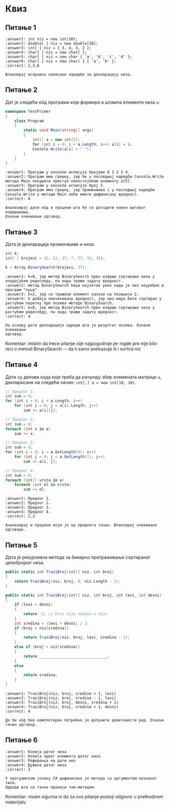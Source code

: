 # Квиз

## Питање 1

```{mchoice}
:answer1: int niz = new int(30);
:answer2: double[ ] niz = new double[30];
:answer3: int[ ] niz = { 3, 4, 3, 2 };
:answer4: char[ ] niz = new char[ ];
:answer5: char[ ] niz = new char { 'a', 'b', 'c', 'd' };
:answer6: char[ ] niz = new char[ ] { 'a', 'b' };
:correct: 2,3,6

Штиклирај исправно написане наредбе за декларацију низа.
```

## Питање 2

Дат је следећи кôд програма који формира и штампа елементе низа `а`:

```cs
namespace TestPrimer
{
    class Program
    {
        static void Main(string[] args)
        {
            int[] a = new int[5];
            for (int i = 0; i < a.Length; i++) a[i] = i;
            Console.Write(a[i] + " ");
        }
    }
}
```

```{mchoice}
:answer1: Програм у конзоли исписује бројеве 0 1 2 3 4.
:answer2: Програм има грешку, јер ће у последњој наредби Console.Write метода Main покушати приступ непостојећем елементу а[5].
:answer3: Програм у конзоли исписује број 5.
:answer4: Програм има грешку, јер променљива i у последњој наредби Console.Write у методи Main неће имати дефинисану вредност.
:correct: 4

Анализирај дати кôд и процени шта ће се догодити након његовог извршавања.
Означи очекивани одговор.
```

## Питање 3

Дата је декларација променљиве и низа:

```cs
int k;
int[ ] brojevi = {5, 12, 37, 7, 27, 33, 36};
```

```cs
k = Array.BinarySearch(brojevi, 37);
```

```{mchoice}
:answer1: k=0, јер метод BinarySearch прво изврши сортирање низа у опадајућем редоследу, па онда тражи задату вредност.
:answer2: метод BinarySearch баца изузетак увек када је низ неуређен и програм "пуца".
:answer3: k=2, јер се тражени елемент налази на позицији 2.
:answer4: k добија неочекивану вредност, јер низ мора бити сортиран у растућем поретку пре позива методе BinarySearch.
:answer5: k=6, јер метод BinarySearch прво изврши сортирање низа у растућем редоследу, па онда тражи задату вредност.
:correct: 4

На основу дате декларације одреди шта је резултат позива. Означи очекивани
одговор.
```
Komentar: mislim da trece pitanje nije najpogodnije jer nigde pre nije bilo reci o metodi BinarySearch -- da li samo pretrazuje ili i sortira niz

## Питање 4

Дати су делови кода који треба да рачунају збир елемената матрице `a`,
декларисане на следећи начин: `int[,] a = new int[10, 10]`.

```cs
// Предлог 1:
int sum = 0;
for (int i = 0; i < a.Length; i++)
    for (int j = 0; j < a[i].Length; j++)
        sum += a[i][j];

// Предлог 2:
int sum = 0;
foreach (int x in a)
    sum += x;

// Предлог 3:
int sum = 0;
for (int i = 0; i < a.GetLength(0); i++)
    for (int j = 0; j < a.GetLength(1); j++)
        sum += a[i, j];

// Предлог 4:
int sum = 0;
foreach (int[] vrsta in a)
    foreach (int el in vrsta)
        sum += el;
```

```{mchoice}
:answer1: Предлог 1.
:answer2: Предлог 2.
:answer3: Предлог 3.
:answer4: Предлог 4.
:correct: 2,3

Анализирај и процени који је од предлога тачан. Штиклирај очекиване
одговоре.
```

## Питање 5

Дата је рекурзивна метода за бинарно претраживање сортираног целобројног низа.

```cs
public static int TraziBroj(int[] niz, int broj)
{
    return TraziBroj(niz, broj, 0, niz.Length - 1);
}

public static int TraziBroj(int[] niz, int broj, int levi, int desni)
{
    if (levi > desni)
    {
        return -1; // broj nije nadjen u nizu
    }
    int sredina = (levi + desni) / 2;
    if (broj < niz[sredina])
    {
        return TraziBroj(niz, broj, levi, sredina - 1);
    }
    else if (broj > niz[sredina])
    {
        return ______________________________;
    }
    else
    {
        return sredina;
    }
}
```

```{mchoice}
:answer1: TraziBroj(niz, broj, sredina + 1, levi)
:answer2: TraziBroj(niz, broj, sredina - 1, levi)
:answer3: TraziBroj(niz, broj, desni, sredina + 1)
:answer4: TraziBroj(niz, broj, sredina + 1, desni)
:correct: 4

Да би кôд био комплетиран потребно је допунити деветнаести ред. Означи
тачан одговор.
```

## Питање 6

```{mchoice}
:answer1: Копија датог низа
:answer2: Копија првог елемента датог низа
:answer3: Референца на дати низ
:answer4: Дужина датог низа
:correct: 3

У програмском језику C# дефинисана је метода са аргументом низовног типа.
Одреди шта се тачно преноси том методом.
```
Komentar: nisam sigurna ni da za ovo pitanje postoji odgovor u prethodnom materijalu